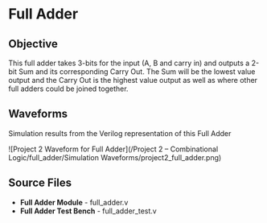 # Full Adder

## Objective

This full adder takes 3-bits for the input (A, B and carry in) and outputs a 2-bit Sum and its corresponding Carry Out. The Sum will be the lowest value output and the Carry Out is the highest value output as well as where other full adders could be joined together. 

## Waveforms

Simulation results from the Verilog representation of this Full Adder

![Project 2 Waveform for Full Adder](/Project 2 – Combinational Logic/full_adder/Simulation Waveforms/project2_full_adder.png)

## Source Files
- **Full Adder Module** - full_adder.v
- **Full Adder Test Bench** - full_adder_test.v

